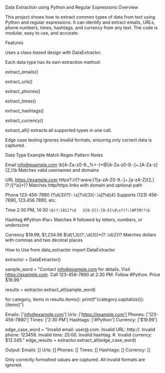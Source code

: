 Data Extraction using Python and Regular Expressions
Overview

This project shows how to extract common types of data from text using Python and regular expressions.
It can identify and extract emails, URLs, phone numbers, times, hashtags, and currency from any text.
The code is modular, easy to use, and accurate.

Features

Uses a class-based design with DataExtractor.

Each data type has its own extraction method:

extract_emails()

extract_urls()

extract_phones()

extract_times()

extract_hashtags()

extract_currency()

extract_all() extracts all supported types in one call.

Edge case testing ignores invalid formats, ensuring only correct data is captured.

Data Type	Example Match	Regex Pattern	Notes

Email	info@example.com \b[A-Za-z0-9._%+-]+@[A-Za-z0-9.-]+\.[A-Za-z]{2,}\b	Matches valid usernames and domains

URL	https://example.com https?://(?:www\.)?[a-zA-Z0-9.-]+\.[a-zA-Z]{2,}(?:/[^\s]*)?	Matches http/https links with domain and optional path

Phone	123-456-7890	\(?\d{3}\)?[-.\s]?\d{3}[-.\s]?\d{4}	Supports (123) 456-7890, 123.456.7890, etc.

Time	2:30 PM, 14:30	`\b(?:[01]?\d	2[0-3]):[0-5]\d\s?(?:[AP]M)?\b`

Hashtag	#Python	#\w+	Matches # followed by letters, numbers, or underscore

Currency	$19.99, $1,234.56	\$\d{1,3}(?:,\d{3})*(?:\.\d{2})?	Matches dollars with commas and two decimal places

How to Use
from data_extractor import DataExtractor

extractor = DataExtractor()

sample_word = "Contact info@example.com for details. Visit https://example.com. Call 123-456-7890 at 2:30 PM. Follow #Python. Price $19.99."

results = extractor.extract_all(sample_word)

for category, items in results.items():
    print(f"{category.capitalize()}: {items}")

Emails: ['info@example.com']
Urls: ['https://example.com']
Phones: ['123-456-7890']
Times: ['2:30 PM']
Hashtags: ['#Python']
Currency: ['$19.99']


edge_case_word = "Invalid email: user@.com. Invalid URL: http://. Invalid phone: 123456. Invalid time: 25:00. Invalid hashtag: #. Invalid currency: $12.345."
edge_results = extractor.extract_all(edge_case_word)

Output:
Emails: []
Urls: []
Phones: []
Times: []
Hashtags: []
Currency: []

Only correctly formatted values are captured. All invalid formats are ignored.
